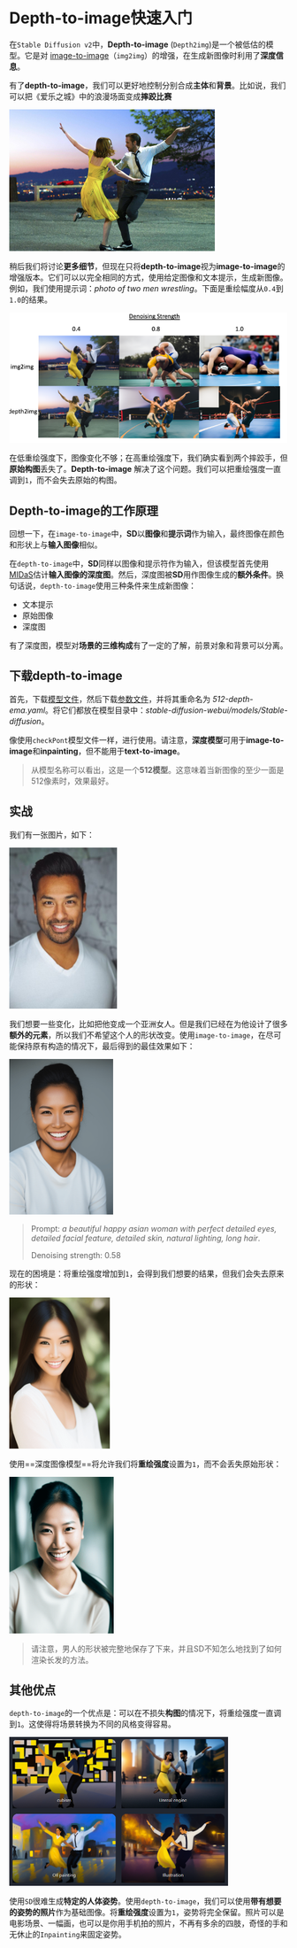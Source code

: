 # Depth-to-image快速入门

在`Stable Diffusion v2`中，**Depth-to-image** (`Depth2img`)是一个被低估的模型。它是对 [image-to-image](https://stable-diffusion-art.com/how-to-use-img2img-to-turn-an-amateur-drawing-to-professional-with-stable-diffusion-image-to-image/)（`img2img`）的增强，在生成新图像时利用了**深度信息**。

有了**depth-to-image**，我们可以更好地控制分别合成**主体**和**背景**。比如说，我们可以把《爱乐之城》中的浪漫场面变成**摔跤比赛**

<img src="Depth-to-image.assets/lala-land.png" alt="Original image to be used for depth-to-image." style="zoom:50%;" />

稍后我们将讨论**更多细节**，但现在只将**depth-to-image**视为**image-to-image**的增强版本。它们可以以完全相同的方式，使用给定图像和文本提示，生成新图像。例如，我们使用提示词：*photo of two men wrestling*。下面是重绘幅度从`0.4`到`1.0`的结果。

<img src="Depth-to-image.assets/image-60.png" alt="img" style="zoom: 67%;" />

在低重绘强度下，图像变化不够；在高重绘强度下，我们确实看到两个摔跤手，但**原始构图**丢失了。**Depth-to-image** 解决了这个问题。我们可以把重绘强度一直调到`1`，而不会失去原始的构图。



## Depth-to-image的工作原理

回想一下，在`image-to-image`中，**SD**以**图像**和**提示词**作为输入，最终图像在颜色和形状上与**输入图像**相似。

在`depth-to-image`中，**SD**同样以图像和提示符作为输入，但该模型首先使用[MIDaS](https://github.com/isl-org/MiDaS)估计**输入图像的深度图**。然后，深度图被**SD**用作图像生成的**额外条件**。换句话说，`depth-to-image`使用三种条件来生成新图像：

- 文本提示
- 原始图像
- 深度图

有了深度图，模型对**场景的三维构成**有了一定的了解，前景对象和背景可以分离。



## 下载depth-to-image

首先，下载[模型文件](https://huggingface.co/stabilityai/stable-diffusion-2-depth/resolve/main/512-depth-ema.ckpt)，然后下载[参数文件](https://raw.githubusercontent.com/Stability-AI/stablediffusion/main/configs/stable-diffusion/v2-midas-inference.yaml)，并将其重命名为 *512-depth-ema.yaml*。将它们都放在模型目录中：*stable-diffusion-webui/models/Stable-diffusion*。

像使用`checkPont`模型文件一样，进行使用。请注意，**深度模型**可用于**image-to-image**和**inpainting**，但不能用于**text-to-image**。

> 从模型名称可以看出，这是一个**512模型**。这意味着当新图像的至少一面是512像素时，效果最好。



## 实战

我们有一张图片，如下：

<img src="Depth-to-image.assets/joseph-gonzalez-iFgRcqHznqg-unsplash.jpg" alt="img" style="zoom:50%;" />

我们想要一些变化，比如把他变成一个亚洲女人。但是我们已经在为他设计了很多**额外的元素**，所以我们不希望这个人的形状改变。使用`image-to-image`，在尽可能保持原有构造的情况下，最后得到的最佳效果如下：

<img src="Depth-to-image.assets/2.1-img2img-denoise-0.58-00128-2882469290-a-beautiful-happy-asian-woman-with-perfect-detailed-eyes-detailed-facial-feature-detailed-skin-natural-lighting-long-hair.png" alt="img" style="zoom:50%;" />

> Prompt: *a beautiful happy asian woman with perfect detailed eyes, detailed facial feature, detailed skin, natural lighting, long hair*. 
>
> Denoising strength: 0.58

现在的困境是：将重绘强度增加到`1`，会得到我们想要的结果，但我们会失去原来的形状：

<img src="Depth-to-image.assets/2.1-img2img-long-hair-00126-458374445-a-beautiful-happy-asian-woman-with-perfect-detailed-eyes-detailed-facial-feature-detailed-skin-natural-lighting-long-hair.png" alt="img" style="zoom:50%;" />



使用==深度图像模型==将允许我们将**重绘强度**设置为`1`，而不会丢失原始形状：

<img src="Depth-to-image.assets/long-hair-00124-2487370671-a-beautiful-happy-asian-woman-with-perfect-detailed-eyes-detailed-facial-feature-detailed-skin-natural-lighting-long-hair.png" alt="img" style="zoom:50%;" />

> 请注意，男人的形状被完整地保存了下来，并且SD不知怎么地找到了如何渲染长发的方法。



## 其他优点

`depth-to-image`的一个优点是：可以在不损失**构图**的情况下，将重绘强度一直调到`1`。这使得将场景转换为不同的风格变得容易。

<img src="Depth-to-image.assets/image-20230422201349080.png" alt="image-20230422201349080" style="zoom:50%;" />

使用`SD`很难生成**特定的人体姿势**。使用`depth-to-image`，我们可以使用**带有想要的姿势的照片**作为基础图像。将**重绘强度**设置为`1`，姿势将完全保留。照片可以是电影场景、一幅画，也可以是你用手机拍的照片，不再有多余的四肢，奇怪的手和无休止的`Inpainting`来固定姿势。





